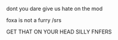 dont you dare give us hate on the mod

foxa is not a furry /srs

GET THAT ON YOUR HEAD SILLY FNFERS
